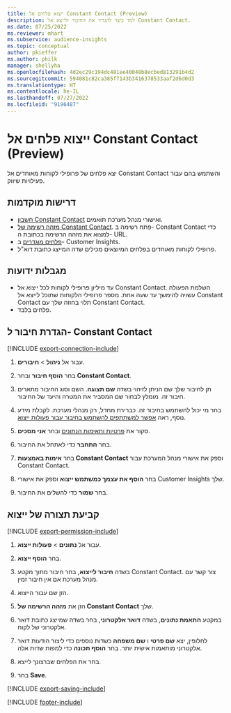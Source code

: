 ```yaml
---
title: ייצוא פלחים אל Constant Contact‏ (Preview)
description: למד כיצד להגדיר את החיבור ולייצא אל Constant Contact.
ms.date: 07/25/2022
ms.reviewer: mhart
ms.subservice: audience-insights
ms.topic: conceptual
author: pkieffer
ms.author: philk
manager: shellyha
ms.openlocfilehash: 4d2ec29c194dc481ee40048b8ecbed813291b4d2
ms.sourcegitcommit: 594081c82ca385f7143b3416378533aaf2d6d0d3
ms.translationtype: HT
ms.contentlocale: he-IL
ms.lasthandoff: 07/27/2022
ms.locfileid: "9196487"
---
```

# <a name="export-segments-to-constant-contact-preview"></a>ייצוא פלחים אל Constant Contact‏ (Preview)

יצא פלחים של פרופילי לקוחות מאוחדים אל Constant Contact והשתמש בהם עבור פעילויות שיווק.

## <a name="prerequisites"></a>‏‫דרישות מוקדמות‬

- [חשבון Constant Contact](https://www.constantcontact.com/account-home) ואישורי מנהל מערכת תואמים.
- [מזהה רשימה של Constant Contact](https://app.constantcontact.com/pages/contacts/ui#lists). פתח רשימה ב- Constant Contact כדי למצוא את מזהה הרשימה בכתובת ה- URL.
- [פלחים מוגדרים](segments.md) ב- Customer Insights.
- פרופילי לקוחות מאוחדים בפלחים המיוצאים מכילים שדה המייצג כתובת דוא"ל.

## <a name="known-limitations"></a>‏‫מגבלות ידועות‬

- עד מיליון פרופילי לקוחות לכל ייצוא אל Constant Contact. השלמת הפעולה עשויה להימשך עד שעה אחת. מספר פרופילי הלקוחות שתוכל לייצא אל Constant Contact תלוי בחוזה שלך עם Constant Contact.
- פלחים בלבד.

## <a name="set-up-connection-to-constant-contact"></a>הגדרת חיבור ל- Constant Contact

[!INCLUDE [export-connection-include](includes/export-connection-admn.md)]

1. עבור אל **ניהול** > **חיבורים**.

1. בחר **הוסף חיבור** ובחר **Constant Contact**.

1. תן לחיבור שלך שם הניתן לזיהוי בשדה **שם תצוגה**. השם וסוג החיבור מתארים חיבור זה. מומלץ לבחור שם המסביר את המטרה והיעד של החיבור.

1. בחר מי יכול להשתמש בחיבור זה. כברירת מחדל, רק מנהלי מערכת. לקבלת מידע נוסף, ראה [אפשר למשתתפים להשתמש בחיבור עבור פעולות ייצוא](connections.md#allow-contributors-to-use-a-connection-for-exports).

1. סקור את [פרטיות ותאימות הנתונים](connections.md#data-privacy-and-compliance) ובחר **אני מסכים**.

1. בחר **התחבר** כדי לאתחל את החיבור.

1. בחר **אימות באמצעות Constant Contact** וספק את אישורי מנהל המערכת עבור Constant Contact.

1. בחר **הוסף את עצמך כמשתמש ייצוא** וספק את אישורי Customer Insights שלך.

1. בחר **שמור** כדי להשלים את החיבור.

## <a name="configure-an-export"></a>קביעת תצורה של ייצוא

[!INCLUDE [export-permission-include](includes/export-permission.md)]

1. עבור אל **נתונים** > **פעולות ייצוא**.

1. בחר **הוסף ייצוא**.

1. בשדה **חיבור לייצוא**, בחר חיבור מתוך מקטע Constant Contact. צור קשר עם מנהל מערכת אם אין חיבור זמין.

1. הזן שם עבור הייצוא.

1. הזן את **מזהה הרשימה של Constant Contact** שלך.

1. במקטע **התאמת נתונים**, בשדה **דואר אלקטרוני**, בחר בשדה שמייצג כתובת דואר אלקטרוני של לקוח.

1. לחלופין, יצא **שם פרטי** ו **שם משפחה** כשדות נוספים כדי ליצור הודעות דואר אלקטרוני מותאמות אישית יותר. בחר **הוסף תכונה** כדי למפות שדות אלה.

1. בחר את הפלחים שברצונך לייצא.

1. בחר **Save**.

[!INCLUDE [export-saving-include](includes/export-saving.md)]

[!INCLUDE [footer-include](includes/footer-banner.md)]
